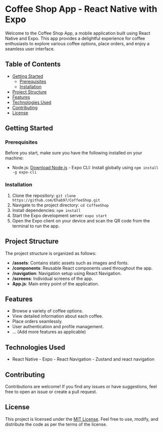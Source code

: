 # Coffee Shop App - React Native with Expo

Welcome to the Coffee Shop App, a mobile application built using React Native and Expo. This app provides a delightful experience for coffee enthusiasts to explore various coffee options, place orders, and enjoy a seamless user interface.

## Table of Contents

- [Getting Started](#getting-started)
  - [Prerequisites](#prerequisites)
  - [Installation](#installation)
- [Project Structure](#project-structure)
- [Features](#features)
- [Technologies Used](#technologies-used)
- [Contributing](#contributing)
- [License](#license)

## Getting Started

### Prerequisites

Before you start, make sure you have the following installed on your machine:

- Node.js: [Download Node.js](https://nodejs.org/) - Expo CLI: Install globally using `npm install -g expo-cli`

### Installation

1. Clone the repository: `git clone https://github.com/Ehab97/CoffeeShop.git`
2. Navigate to the project directory: `cd CoffeeShop`
3. Install dependencies: `npm install`
4. Start the Expo development server: `expo start`
5. Open the Expo client on your device and scan the QR code from the terminal to run the app.

## Project Structure

The project structure is organized as follows:

- **/assets**: Contains static assets such as images and fonts.
- **/components**: Reusable React components used throughout the app.
- **/navigation**: Navigation setup using React Navigation.
- **/screens**: Individual screens of the app.
- **App.js**: Main entry point of the application.

## Features

- Browse a variety of coffee options.
- View detailed information about each coffee.
- Place orders seamlessly.
- User authentication and profile management.
- ... (Add more features as applicable)

## Technologies Used

- React Native - Expo - React Navigation - Zustand and react navigation 

## Contributing

Contributions are welcome! If you find any issues or have suggestions, feel free to open an issue or create a pull request.

## License

This project is licensed under the [MIT License](LICENSE). Feel free to use, modify, and distribute the code as per the terms of the license.
